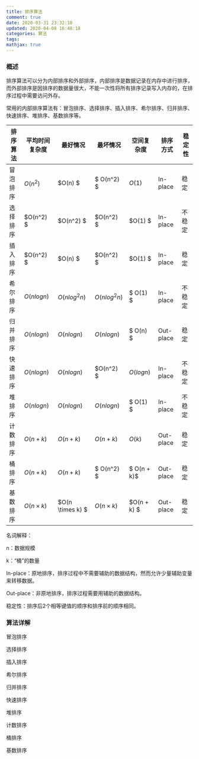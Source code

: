 ```yaml
---
title: 排序算法
comment: true
date: 2020-03-31 23:32:18
updated: 2020-04-08 16:48:18
categories: 算法
tags:
mathjax: true
---
```


### 概述

排序算法可以分为内部排序和外部排序，内部排序是数据记录在内存中进行排序，而外部排序是因排序的数据量很大，不能一次性将所有排序记录写入内存的，在排序过程中需要访问外存。

常用的内部排序算法有：冒泡排序、选择排序、插入排序、希尔排序、归并排序、快速排序、堆排序、基数排序等。

| 排序算法 | 平均时间复杂度  | 最好情况         | 最坏情况        | 空间复杂度  | 排序方式  | 稳定性 |
| -------- | --------------- | ---------------- | --------------- | ----------- | --------- | ------ |
| 冒泡排序 | $O(n^2)$        | $O(n) $          | $ O(n^2) $      | $O(1)$      | In-place  | 稳定   |
| 选择排序 | $O(n^2) $       | $O(n^2) $        | $O(n^2) $       | $O(1) $     | In-place | 不稳定 |
| 插入排序 | $O(n^2) $       | $O(n) $          | $O(n^2) $       | $O(1) $     | In-place | 稳定 |
| 希尔排序 | $O(n logn)$     | $O(nlog^2 n)$    | $O(nlog^2 n)$   | $ O(1) $    | In-place | 不稳定 |
| 归并排序 | $O(n log n)$    | $O(n log n)$     | $O(n log n)$    | $ O(n) $    | Out-place | 稳定 |
| 快速排序 | $O(n log n)$    | $O(n log n)$     | $O(n^2) $       | $O(log n)$  | In-place | 不稳定 |
| 堆排序   | $O(n log n)$    | $O(n log n)$    | $O(n log n)$   | $ O(1) $  | In-place | 不稳定 |
| 计数排序 | $O(n + k)$      | $O(n + k)$       | $O(n + k)$      | $O(k)$      | Out-place | 稳定 |
| 桶排序   | $O(n + k)$      | $O(n + k)$       | $ O(n^2) $    | $ O(n + k)$ | Out-place | 稳定 |
| 基数排序 | $O(n \times k)$ | $O(n \times k) $ | $O(n \times k)$ | $O(n + k) $ | Out-place | 稳定 |

名词解释：

n：数据规模

k：“桶”的数量

In-place：原地排序，排序过程中不需要辅助的数据结构，然而允许少量辅助变量来转移数据。

Out-place：非原地排序，排序过程需要用辅助的数据结构。

稳定性：排序后2个相等键值的顺序和排序前的顺序相同。

### 算法详解

冒泡排序

选择排序

插入排序

希尔排序

归并排序

快速排序

堆排序

计数排序

桶排序

基数排序

